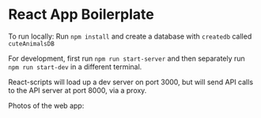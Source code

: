 # React App Boilerplate



To run locally:
Run `npm install` and create a database with `createdb` called `cuteAnimalsDB`

For development, first run `npm run start-server` and then separately run `npm run start-dev` in a different terminal.

React-scripts will load up a dev server on port 3000, but will send API calls to the API server at port 8000, via a proxy.

Photos of the web app:
